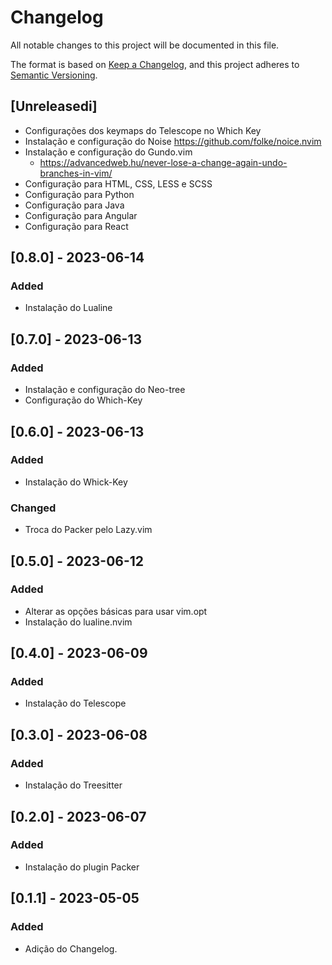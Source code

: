 # Changelog

All notable changes to this project will be documented in this file.

The format is based on [Keep a Changelog](https://keepachangelog.com/en/1.0.0/),
and this project adheres to [Semantic Versioning](https://semver.org/spec/v2.0.0.html).

## [Unreleasedi]
- Configurações dos keymaps do Telescope no Which Key 
- Instalação e configuração do Noise https://github.com/folke/noice.nvim
- Instalação e configuração do Gundo.vim
  - https://advancedweb.hu/never-lose-a-change-again-undo-branches-in-vim/
- Configuração para HTML, CSS, LESS e SCSS
- Configuração para Python
- Configuração para Java
- Configuração para Angular
- Configuração para React

## [0.8.0] - 2023-06-14
### Added
- Instalação do Lualine

## [0.7.0] - 2023-06-13
### Added 
- Instalação e configuração do Neo-tree
- Configuração do Which-Key

## [0.6.0] - 2023-06-13

### Added
- Instalação do Whick-Key

### Changed
- Troca do Packer pelo Lazy.vim

## [0.5.0] - 2023-06-12
### Added
- Alterar as opções básicas para usar vim.opt
- Instalação do lualine.nvim

## [0.4.0] - 2023-06-09
### Added
- Instalação do Telescope

## [0.3.0] - 2023-06-08
### Added
- Instalação do Treesitter

## [0.2.0]  - 2023-06-07
### Added
- Instalação do plugin Packer

## [0.1.1] - 2023-05-05
### Added

- Adição do Changelog.
